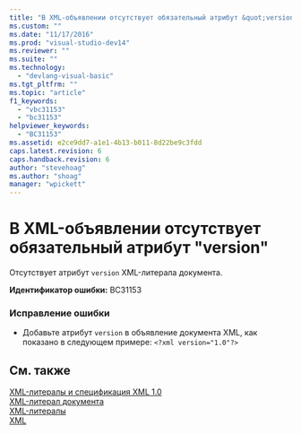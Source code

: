 ```yaml
---
title: "В XML-объявлении отсутствует обязательный атрибут &quot;version&quot; | Microsoft Docs"
ms.custom: ""
ms.date: "11/17/2016"
ms.prod: "visual-studio-dev14"
ms.reviewer: ""
ms.suite: ""
ms.technology: 
  - "devlang-visual-basic"
ms.tgt_pltfrm: ""
ms.topic: "article"
f1_keywords: 
  - "vbc31153"
  - "bc31153"
helpviewer_keywords: 
  - "BC31153"
ms.assetid: e2ce9dd7-a1e1-4b13-b011-8d22be9c3fdd
caps.latest.revision: 6
caps.handback.revision: 6
author: "stevehoag"
ms.author: "shoag"
manager: "wpickett"
---
```

# В XML-объявлении отсутствует обязательный атрибут &quot;version&quot;
Отсутствует атрибут `version` XML\-литерала документа.  
  
 **Идентификатор ошибки:** BC31153  
  
### Исправление ошибки  
  
-   Добавьте атрибут `version` в объявление документа XML, как показано в следующем примере: `<?xml version="1.0"?>`  
  
## См. также  
 [XML\-литералы и спецификация XML 1.0](/dotnet/visual-basic/programming-guide/language-features/xml/xml-literals-and-the-xml-1-0-specification)   
 [XML\-литерал документа](/dotnet/visual-basic/language-reference/xml-literals/xml-document-literal)   
 [XML\-литералы](/dotnet/visual-basic/language-reference/xml-literals/index)   
 [XML](/dotnet/visual-basic/programming-guide/language-features/xml/index)